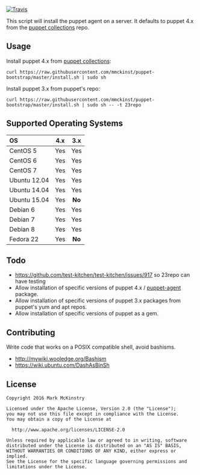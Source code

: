 [![Travis](https://img.shields.io/travis/mmckinst/puppet-bootstrap.svg)](https://travis-ci.org/mmckinst/puppet-bootstrap)

This script will install the puppet agent on a server. It defaults to puppet 4.x
from the
[puppet collections](https://puppetlabs.com/blog/welcome-puppet-collections)
repo.


Usage
---
Install puppet 4.x from [puppet collections](https://puppetlabs.com/blog/welcome-puppet-collections):
```
curl https://raw.githubusercontent.com/mmckinst/puppet-bootstrap/master/install.sh | sudo sh
```

Install puppet 3.x from puppet's repo:
```
curl https://raw.githubusercontent.com/mmckinst/puppet-bootstrap/master/install.sh | sudo sh -- -t 23repo
```

Supported Operating Systems
---
| OS           | 4.x | 3.x     |
|:-------------|:---:|:-------:|
| CentOS 5     | Yes | Yes     |
| CentOS 6     | Yes | Yes     |
| CentOS 7     | Yes | Yes     |
| Ubuntu 12.04 | Yes | Yes     |
| Ubuntu 14.04 | Yes | Yes     |
| Ubuntu 15.04 | Yes | **No**  |
| Debian 6     | Yes | Yes     |
| Debian 7     | Yes | Yes     |
| Debian 8     | Yes | Yes     |
| Fedora 22    | Yes | **No**  |


Todo
---
* https://github.com/test-kitchen/test-kitchen/issues/917 so 23repo can have testing
* Allow installation of specific versions of puppet 4.x / [puppet-agent](https://docs.puppetlabs.com/puppet/latest/reference/about_agent.html) package.
* Allow installation of specific versions of puppet 3.x packages from puppet's
  yum and apt repos.
* Allow installation of specific versions of puppet as a gem.


Contributing
---
Write code that works on a POSIX compatible shell, avoid bashisms.

* http://mywiki.wooledge.org/Bashism
* https://wiki.ubuntu.com/DashAsBinSh


License
---
```
Copyright 2016 Mark McKinstry

Licensed under the Apache License, Version 2.0 (the "License");
you may not use this file except in compliance with the License.
You may obtain a copy of the License at

  http://www.apache.org/licenses/LICENSE-2.0

Unless required by applicable law or agreed to in writing, software
distributed under the License is distributed on an "AS IS" BASIS,
WITHOUT WARRANTIES OR CONDITIONS OF ANY KIND, either express or implied.
See the License for the specific language governing permissions and
limitations under the License.
```
